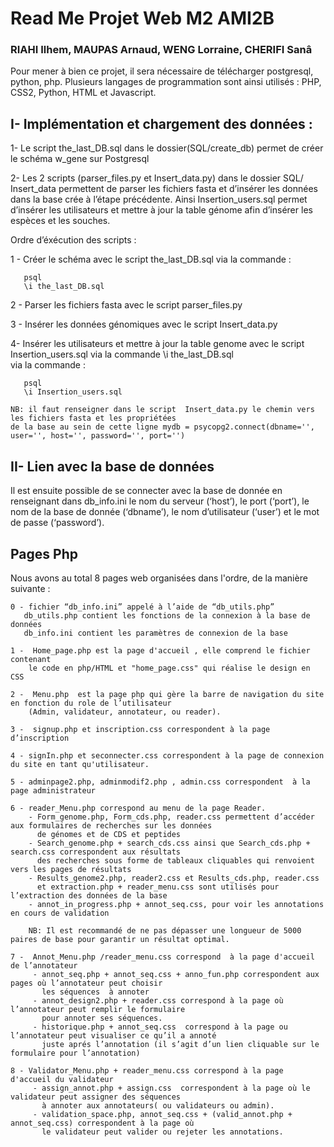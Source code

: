 # Read Me Projet Web M2 AMI2B
### RIAHI Ilhem, MAUPAS Arnaud, WENG Lorraine, CHERIFI Sanâ

Pour mener à bien ce projet, il sera nécessaire de télécharger postgresql, python, php. Plusieurs langages de programmation sont ainsi utilisés : PHP, CSS2, Python, HTML et Javascript.

## I- Implémentation et chargement des données :

   1- Le script the_last_DB.sql dans le dossier(SQL/create_db) permet de créer le schéma w_gene sur Postgresql

   2- Les 2 scripts (parser_files.py et Insert_data.py)  dans le dossier SQL/ Insert_data permettent 
      de parser les fichiers fasta et  d’insérer  les données dans la base crée à l’étape précédente. 
      Ainsi Insertion_users.sql permet d’insérer les utilisateurs et mettre à jour la table génome afin d’insérer les espèces et les souches. 

   Ordre d’éxécution des scripts : 
   
   1 - Créer le schéma avec le script the_last_DB.sql via la commande : 
     
       psql
       \i the_last_DB.sql
       
2 - Parser  les fichiers fasta  avec le script parser_files.py 

3 - Insérer les données génomiques  avec le script Insert_data.py

4- Insérer les utilisateurs et mettre à jour la table genome avec le script Insertion_users.sql  via la commande 
\i the_last_DB.sql  
via la commande :

       psql
       \i Insertion_users.sql 

```
NB: il faut renseigner dans le script  Insert_data.py le chemin vers les fichiers fasta et les propriétées 
de la base au sein de cette ligne mydb = psycopg2.connect(dbname='', user='', host='', password='', port='')
```


## II- Lien avec la base de données

Il est ensuite possible de se connecter avec la base de donnée en renseignant dans db_info.ini le nom du serveur (‘host’), le port (‘port’), le nom de la base de donnée (‘dbname’), le nom d’utilisateur (‘user’) et le mot de passe (‘password’).

## Pages Php


Nous avons au total 8 pages web organisées dans l'ordre, de la manière suivante :

```
0 - fichier “db_info.ini” appelé à l’aide de “db_utils.php”
   db_utils.php contient les fonctions de la connexion à la base de données
   db_info.ini contient les paramètres de connexion de la base
```

```
1 -  Home_page.php est la page d'accueil , elle comprend le fichier contenant 
    le code en php/HTML et "home_page.css" qui réalise le design en CSS

```

```
2 -  Menu.php  est la page php qui gère la barre de navigation du site en fonction du role de l’utilisateur
    (Admin, validateur, annotateur, ou reader). 

```

```
3 -  signup.php et inscription.css correspondent à la page d’inscription
```

```
4 - signIn.php et seconnecter.css correspondent à la page de connexion du site en tant qu'utilisateur.
```

```
5 - adminpage2.php, adminmodif2.php , admin.css correspondent  à la page administrateur
```

```
6 - reader_Menu.php correspond au menu de la page Reader.  
    - Form_genome.php, Form_cds.php, reader.css permettent d’accéder aux formulaires de recherches sur les données 
      de génomes et de CDS et peptides
    - Search_genome.php + search_cds.css ainsi que Search_cds.php + search.css correspondent aux résultats 
      des recherches sous forme de tableaux cliquables qui renvoient vers les pages de résultats  
    - Results_genome2.php, reader2.css et Results_cds.php, reader.css
      et extraction.php + reader_menu.css sont utilisés pour l’extraction des données de la base 
    - annot_in_progress.php + annot_seq.css, pour voir les annotations en cours de validation
    
    NB: Il est recommandé de ne pas dépasser une longueur de 5000 paires de base pour garantir un résultat optimal.

 ```    

```   
7 -  Annot_Menu.php /reader_menu.css correspond  à la page d'accueil de l’annotateur
     - annot_seq.php + annot_seq.css + anno_fun.php correspondent aux pages où l’annotateur peut choisir 
       les séquences  à annoter 
     - annot_design2.php + reader.css correspond à la page où l’annotateur peut remplir le formulaire 
       pour annoter ses séquences. 
     - historique.php + annot_seq.css  correspond à la page ou l’annotateur peut visualiser ce qu’il a annoté 
       juste aprés l’annotation (il s’agit d’un lien cliquable sur le formulaire pour l’annotation)  
```

```
8 - Validator_Menu.php + reader_menu.css correspond à la page d'accueil du validateur
     - assign_annot.php + assign.css  correspondent à la page où le validateur peut assigner des séquences 
       à annoter aux annotateurs( ou validateurs ou admin).
     - validation_space.php, annot_seq.css + (valid_annot.php + annot_seq.css) correspondent à la page où 
       le validateur peut valider ou rejeter les annotations.
     
```






